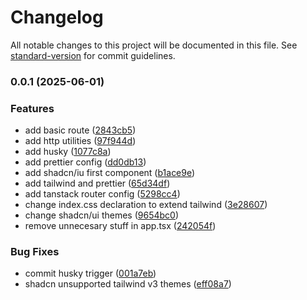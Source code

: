 # Changelog

All notable changes to this project will be documented in this file. See [standard-version](https://github.com/conventional-changelog/standard-version) for commit guidelines.

### 0.0.1 (2025-06-01)


### Features

* add basic route ([2843cb5](https://github.com/Team-Aguila/nutripae-front/commit/2843cb5631eaf39311dfefa2f0f9e81ad76b0817))
* add http utilities ([97f944d](https://github.com/Team-Aguila/nutripae-front/commit/97f944dd7462f76dc4767df8f51d01524c28ced1))
* add husky ([1077c8a](https://github.com/Team-Aguila/nutripae-front/commit/1077c8ab47eb4872e4ef438bafaf5156950a3382))
* add prettier config ([dd0db13](https://github.com/Team-Aguila/nutripae-front/commit/dd0db1372de0e1ebdc97882105a9c1256bd16e3c))
* add shadcn/iu first component ([b1ace9e](https://github.com/Team-Aguila/nutripae-front/commit/b1ace9e9658cf199cf4673840ee0c82e93a90c6b))
* add tailwind and prettier ([65d34df](https://github.com/Team-Aguila/nutripae-front/commit/65d34df285ec02d77e58fb16f94fefd79b79853e))
* add tanstack router config ([5298cc4](https://github.com/Team-Aguila/nutripae-front/commit/5298cc4bada8faaf3264f0fda621fc52fa9ef73d))
* change index.css declaration to extend tailwind ([3e28607](https://github.com/Team-Aguila/nutripae-front/commit/3e28607e669486e4c0e66ec9e0565b909cb7b12e))
* change shadcn/ui themes ([9654bc0](https://github.com/Team-Aguila/nutripae-front/commit/9654bc0c66bd6bc49f113bef56fdd4ab428956a2))
* remove unnecesary stuff in app.tsx ([242054f](https://github.com/Team-Aguila/nutripae-front/commit/242054fb2ae35854ac18b2bbe166665f5114265e))


### Bug Fixes

* commit husky trigger ([001a7eb](https://github.com/Team-Aguila/nutripae-front/commit/001a7eb87a5d68776438cb68bbe4e045679ede42))
* shadcn unsupported tailwind v3 themes ([eff08a7](https://github.com/Team-Aguila/nutripae-front/commit/eff08a73cdae2befed111516fa07af9ee4e2c242))

